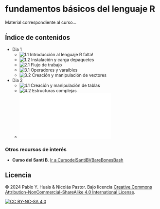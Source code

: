 # fundamentos básicos del lenguaje R

Material correspondiente al curso...




## Índice de contenidos
- Dia 1
  - ![1.1 Introducción al lenguaje R]() falta!
  - ![1.2 Instalación y carga depaquetes]()
  - ![2.1 Flujo de trabajo]()
  - ![3.1 Operadores y varaibles]()
  - ![3.2 Creación y manipulación de vectores]()
- Dia 2
  - ![4.1 Creación y manipulación de tablas]()
  - ![4.2 Estructuras complejas]()
  - ![5.1 Control de flujo](dia2/5.1_Control_de_flujo.md)
  

### Otros recursos de interés
- **Curso del Santi B**. [Ir a CursodelSantiBVBareBonesBash](https://barebonesbash.github.io/)




## Licencia
© 2024 Pablo Y. Huais & Nicolás Pastor. Bajo licencia [Creative Commons Attribution-NonCommercial-ShareAlike 4.0 International License][cc-by-nc-sa].

[![CC BY-NC-SA 4.0][cc-by-nc-sa-image]][cc-by-nc-sa]

[cc-by-nc-sa]: http://creativecommons.org/licenses/by-nc-sa/4.0/
[cc-by-nc-sa-image]: https://licensebuttons.net/l/by-nc-sa/4.0/88x31.png
